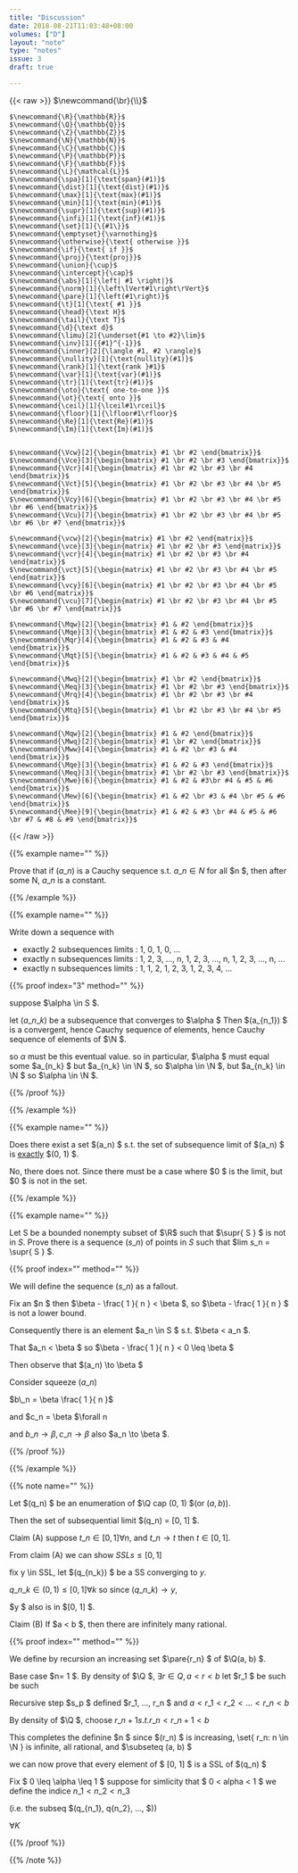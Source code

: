 ```yaml
---
title: "Discussion"
date: 2018-08-21T11:03:48+08:00
volumes: ["D"]
layout: "note"
type: "notes"
issue: 3
draft: true

---
```



<!--more-->

<div class="latex-macros">
  {{< raw >}}
    $\newcommand{\br}{\\}$

    $\newcommand{\R}{\mathbb{R}}$
    $\newcommand{\Q}{\mathbb{Q}}$
    $\newcommand{\Z}{\mathbb{Z}}$
    $\newcommand{\N}{\mathbb{N}}$
    $\newcommand{\C}{\mathbb{C}}$
    $\newcommand{\P}{\mathbb{P}}$
    $\newcommand{\F}{\mathbb{F}}$
    $\newcommand{\L}{\mathcal{L}}$
    $\newcommand{\spa}[1]{\text{span}(#1)}$
    $\newcommand{\dist}[1]{\text{dist}(#1)}$
    $\newcommand{\max}[1]{\text{max}(#1)}$
    $\newcommand{\min}[1]{\text{min}(#1)}$
    $\newcommand{\supr}[1]{\text{sup}(#1)}$
    $\newcommand{\infi}[1]{\text{inf}(#1)}$
    $\newcommand{\set}[1]{\{#1\}}$
    $\newcommand{\emptyset}{\varnothing}$
    $\newcommand{\otherwise}{\text{ otherwise }}$
    $\newcommand{\if}{\text{ if }}$
    $\newcommand{\proj}{\text{proj}}$
    $\newcommand{\union}{\cup}$
    $\newcommand{\intercept}{\cap}$
    $\newcommand{\abs}[1]{\left| #1 \right|}$
    $\newcommand{\norm}[1]{\left\lVert#1\right\rVert}$
    $\newcommand{\pare}[1]{\left(#1\right)}$
    $\newcommand{\t}[1]{\text{ #1 }}$
    $\newcommand{\head}{\text H}$
    $\newcommand{\tail}{\text T}$
    $\newcommand{\d}{\text d}$
    $\newcommand{\limu}[2]{\underset{#1 \to #2}\lim}$
    $\newcommand{\inv}[1]{{#1}^{-1}}$
    $\newcommand{\inner}[2]{\langle #1, #2 \rangle}$
    $\newcommand{\nullity}[1]{\text{nullity}(#1)}$
    $\newcommand{\rank}[1]{\text{rank }#1}$
    $\newcommand{\var}[1]{\text{var}(#1)}$
    $\newcommand{\tr}[1]{\text{tr}(#1)}$
    $\newcommand{\oto}{\text{ one-to-one }}$
    $\newcommand{\ot}{\text{ onto }}$
    $\newcommand{\ceil}[1]{\lceil#1\rceil}$
    $\newcommand{\floor}[1]{\lfloor#1\rfloor}$
    $\newcommand{\Re}[1]{\text{Re}(#1)}$
    $\newcommand{\Im}[1]{\text{Im}(#1)}$


    $\newcommand{\Vcw}[2]{\begin{bmatrix} #1 \br #2 \end{bmatrix}}$
    $\newcommand{\Vce}[3]{\begin{bmatrix} #1 \br #2 \br #3 \end{bmatrix}}$
    $\newcommand{\Vcr}[4]{\begin{bmatrix} #1 \br #2 \br #3 \br #4 \end{bmatrix}}$
    $\newcommand{\Vct}[5]{\begin{bmatrix} #1 \br #2 \br #3 \br #4 \br #5 \end{bmatrix}}$
    $\newcommand{\Vcy}[6]{\begin{bmatrix} #1 \br #2 \br #3 \br #4 \br #5 \br #6 \end{bmatrix}}$
    $\newcommand{\Vcu}[7]{\begin{bmatrix} #1 \br #2 \br #3 \br #4 \br #5 \br #6 \br #7 \end{bmatrix}}$

    $\newcommand{\vcw}[2]{\begin{matrix} #1 \br #2 \end{matrix}}$
    $\newcommand{\vce}[3]{\begin{matrix} #1 \br #2 \br #3 \end{matrix}}$
    $\newcommand{\vcr}[4]{\begin{matrix} #1 \br #2 \br #3 \br #4 \end{matrix}}$
    $\newcommand{\vct}[5]{\begin{matrix} #1 \br #2 \br #3 \br #4 \br #5 \end{matrix}}$
    $\newcommand{\vcy}[6]{\begin{matrix} #1 \br #2 \br #3 \br #4 \br #5 \br #6 \end{matrix}}$
    $\newcommand{\vcu}[7]{\begin{matrix} #1 \br #2 \br #3 \br #4 \br #5 \br #6 \br #7 \end{matrix}}$

    $\newcommand{\Mqw}[2]{\begin{bmatrix} #1 & #2 \end{bmatrix}}$
    $\newcommand{\Mqe}[3]{\begin{bmatrix} #1 & #2 & #3 \end{bmatrix}}$
    $\newcommand{\Mqr}[4]{\begin{bmatrix} #1 & #2 & #3 & #4 \end{bmatrix}}$
    $\newcommand{\Mqt}[5]{\begin{bmatrix} #1 & #2 & #3 & #4 & #5 \end{bmatrix}}$

    $\newcommand{\Mwq}[2]{\begin{bmatrix} #1 \br #2 \end{bmatrix}}$
    $\newcommand{\Meq}[3]{\begin{bmatrix} #1 \br #2 \br #3 \end{bmatrix}}$
    $\newcommand{\Mrq}[4]{\begin{bmatrix} #1 \br #2 \br #3 \br #4 \end{bmatrix}}$
    $\newcommand{\Mtq}[5]{\begin{bmatrix} #1 \br #2 \br #3 \br #4 \br #5 \end{bmatrix}}$

    $\newcommand{\Mqw}[2]{\begin{bmatrix} #1 & #2 \end{bmatrix}}$
    $\newcommand{\Mwq}[2]{\begin{bmatrix} #1 \br #2 \end{bmatrix}}$
    $\newcommand{\Mww}[4]{\begin{bmatrix} #1 & #2 \br #3 & #4 \end{bmatrix}}$
    $\newcommand{\Mqe}[3]{\begin{bmatrix} #1 & #2 & #3 \end{bmatrix}}$
    $\newcommand{\Meq}[3]{\begin{bmatrix} #1 \br #2 \br #3 \end{bmatrix}}$
    $\newcommand{\Mwe}[6]{\begin{bmatrix} #1 & #2 & #3\br #4 & #5 & #6 \end{bmatrix}}$
    $\newcommand{\Mew}[6]{\begin{bmatrix} #1 & #2 \br #3 & #4 \br #5 & #6 \end{bmatrix}}$
    $\newcommand{\Mee}[9]{\begin{bmatrix} #1 & #2 & #3 \br #4 & #5 & #6 \br #7 & #8 & #9 \end{bmatrix}}$
  {{< /raw >}}
</div>

{{% example name="" %}}

Prove that if $(a\_n)$ is a Cauchy sequence s.t. $a\_n \in N$ for all $n $, then after some N, $a\_n$ is a constant.

{{% /example %}}

{{% example name="" %}}

Write down a sequence with

- exactly 2 subsequences limits : 1, 0, 1, 0, ...
- exactly n subsequences limits : 1, 2, 3, ..., n, 1, 2, 3, ..., n, 1, 2, 3, ..., n, ...
- exactly n subsequences limits : 1, 1, 2, 1, 2, 3, 1, 2, 3, 4, ...

{{% proof index="3" method="" %}}

suppose $\alpha \in S $.

let $(a\_{n\_k})$ be a subsequence that converges to $\alpha $ Then $(a\_{n\_1}) $ is a convergent, hence Cauchy sequence of elements, hence Cauchy sequence of elements of $\N $.

so $\alpha$ must be this eventual value. so in particular, $\alpha $ must equal some $a\_{n\_k} $ but $a\_{n\_k} \in \N $, so $\alpha \in \N $, but $a\_{n\_k} \in \N $ so $\alpha \in \N $.

{{% /proof %}}




{{% /example %}}


{{% example name="" %}}

Does there exist a set $(a\_n) $ s.t. the set of subsequence limit of $(a\_n) $ is <u>exactly</u> $(0, 1) $.

No, there does not. Since there must be a case where $0 $ is the limit, but $0 $ is not in the set.

{{% /example %}}

{{% example name="" %}}

Let S be a bounded nonempty subset of $\R$ such that $\supr{ S } $ is not in $S$. Prove there is a sequence $(s\_n)$ of points in $S$ such that $lim s\_n = \supr{ S } $.

{{% proof index="" method="" %}}

We will define the sequence $(s\_n)$ as a fallout.

Fix an $n $ then $\beta - \frac{ 1 }{ n } < \beta $, so $\beta - \frac{ 1 }{ n } $ is not a lower bound.

Consequently there is an element $a\_n \in S $ s.t. $\beta < a\_n $.

That $a\_n < \beta $ so $\beta - \frac{ 1 }{ n } < 0 \leq \beta $

Then observe that $(a\_n) \to \beta $

Consider squeeze $(a\_n)$

$b\_n = \beta \frac{ 1 }{ n }$

and $c\_n = \beta $\forall n

and $b\_n \to \beta, c\_n \to \beta$ also $a\_n \to \beta $.

{{% /proof %}}

{{% /example %}}

{{% note name="" %}}

Let $(q\_n) $ be an enumeration of $\Q cap (0, 1) $(or $(a, b)$).

Then the set of subsequential limit $(q\_n) = [0, 1] $.

Claim (A) suppose $t\_n \in [0, 1] \forall n$, and $t\_n \to t$ then $t \in [0, 1]$.

From claim (A) we can show $SSLs \leq [0, 1]$

fix y \in SSL, let $(q\_{n\_k}) $ be a SS converging to $y$.

$q\_{n\_k} \in (0, 1) \leq [0, 1] \forall k$ so since $(q\_{n\_k}) \to y$,

$y $ also is in $[0, 1] $.

Claim (B) If $a < b $, then there are infinitely many rational.


{{% proof index="" method="" %}}

We define by recursion an increasing set $\pare{r\_n} $ of  $\Q(a, b) $.

Base case $n= 1 $. By density of $\Q $, $\exists r \in Q, a < r < b$ let $r\_1 $ be such be such

Recursive step $s\_p $ defined $r\_1, ..., r\_n $ and $a< r\_1 <r\_2 < ... < r\_n < b$

By density of $\Q $, choose $r\_{n + 1} s.t. r\_n < r\_{n + 1} < b$


This completes the definine $n $ since $(r\_n) $ is increasing, \set{ r\_n: n \in \N } is infinite, all rational, and $\subseteq (a, b) $

we can now prove that every element of $ [0, 1] $ is a SSL of $(q\_n) $

Fix $ 0 \leq \alpha \leq 1 $ suppose for simlicity that $ 0 < alpha < 1 $ we define the indice $n\_1 < n\_2 < n\_3$

(i.e. the subseq $(q\_{n\_1}, q{n\_2}, ..., $))

$\forall K$

{{% /proof %}}


{{% /note %}}
